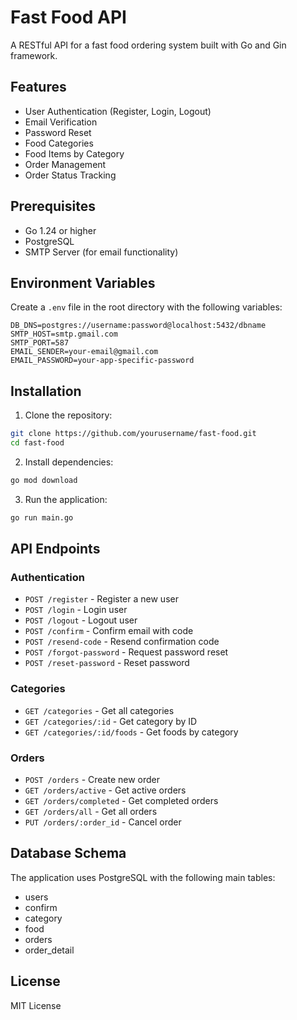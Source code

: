 # Fast Food API

A RESTful API for a fast food ordering system built with Go and Gin framework.

## Features

- User Authentication (Register, Login, Logout)
- Email Verification
- Password Reset
- Food Categories
- Food Items by Category
- Order Management
- Order Status Tracking

## Prerequisites

- Go 1.24 or higher
- PostgreSQL
- SMTP Server (for email functionality)

## Environment Variables

Create a `.env` file in the root directory with the following variables:

```env
DB_DNS=postgres://username:password@localhost:5432/dbname
SMTP_HOST=smtp.gmail.com
SMTP_PORT=587
EMAIL_SENDER=your-email@gmail.com
EMAIL_PASSWORD=your-app-specific-password
```

## Installation

1. Clone the repository:
```bash
git clone https://github.com/yourusername/fast-food.git
cd fast-food
```

2. Install dependencies:
```bash
go mod download
```

3. Run the application:
```bash
go run main.go
```

## API Endpoints

### Authentication
- `POST /register` - Register a new user
- `POST /login` - Login user
- `POST /logout` - Logout user
- `POST /confirm` - Confirm email with code
- `POST /resend-code` - Resend confirmation code
- `POST /forgot-password` - Request password reset
- `POST /reset-password` - Reset password

### Categories
- `GET /categories` - Get all categories
- `GET /categories/:id` - Get category by ID
- `GET /categories/:id/foods` - Get foods by category

### Orders
- `POST /orders` - Create new order
- `GET /orders/active` - Get active orders
- `GET /orders/completed` - Get completed orders
- `GET /orders/all` - Get all orders
- `PUT /orders/:order_id` - Cancel order

## Database Schema

The application uses PostgreSQL with the following main tables:
- users
- confirm
- category
- food
- orders
- order_detail

## License

MIT License